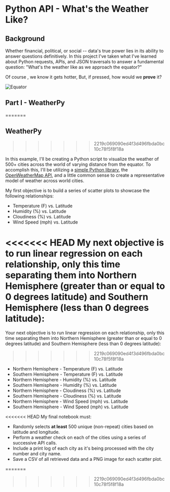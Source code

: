 # Python API - What's the Weather Like?

## Background

Whether financial, political, or social -- data's true power lies in its ability to answer questions definitively. In this project I've taken what I've learned about Python requests, APIs, and JSON traversals to answer a fundamental question: "What's the weather like as we approach the equator?"

Of course , we know it gets hotter, But, if pressed, how would we **prove** it?


![Equator](Images/equatorsign.png)

## Part I - WeatherPy
=======
## WeatherPy
>>>>>>> 2219c069090ed4f3d496fbda0bc10c78f5f8f18a

In this example, I'll be creating a Python script to visualize the weather of 500+ cities across the world of varying distance from the equator. To accomplish this, I'll be utilizing a [simple Python library](https://pypi.python.org/pypi/citipy), the [OpenWeatherMap API](https://openweathermap.org/api), and a little common sense to create a representative model of weather across world cities.

My first objective is to build a series of scatter plots to showcase the following relationships:

* Temperature (F) vs. Latitude
* Humidity (%) vs. Latitude
* Cloudiness (%) vs. Latitude
* Wind Speed (mph) vs. Latitude

<<<<<<< HEAD
My next objective is to run linear regression on each relationship, only this time separating them into Northern Hemisphere (greater than or equal to 0 degrees latitude) and Southern Hemisphere (less than 0 degrees latitude):
=======
Your next objective is to run linear regression on each relationship, only this time separating them into Northern Hemisphere (greater than or equal to 0 degrees latitude) and Southern Hemisphere (less than 0 degrees latitude):
>>>>>>> 2219c069090ed4f3d496fbda0bc10c78f5f8f18a

* Northern Hemisphere - Temperature (F) vs. Latitude
* Southern Hemisphere - Temperature (F) vs. Latitude
* Northern Hemisphere - Humidity (%) vs. Latitude
* Southern Hemisphere - Humidity (%) vs. Latitude
* Northern Hemisphere - Cloudiness (%) vs. Latitude
* Southern Hemisphere - Cloudiness (%) vs. Latitude
* Northern Hemisphere - Wind Speed (mph) vs. Latitude
* Southern Hemisphere - Wind Speed (mph) vs. Latitude

<<<<<<< HEAD
My final notebook must:

* Randomly selects **at least** 500 unique (non-repeat) cities based on latitude and longitude.
* Perform a weather check on each of the cities using a series of successive API calls.
* Include a print log of each city as it's being processed with the city number and city name.
* Save a CSV of all retrieved data and a PNG image for each scatter plot.

=======
>>>>>>> 2219c069090ed4f3d496fbda0bc10c78f5f8f18a
